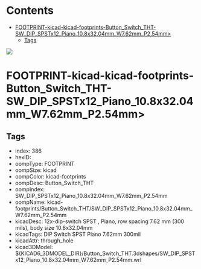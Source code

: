 



Contents
========

* [FOOTPRINT-kicad-kicad-footprints-Button_Switch_THT-SW_DIP_SPSTx12_Piano_10.8x32.04mm_W7.62mm_P2.54mm>](#footprint-kicad-kicad-footprints-button_switch_tht-sw_dip_spstx12_piano_108x3204mm_w762mm_p254mm)
	* [Tags](#tags)
  
![][im]
# FOOTPRINT-kicad-kicad-footprints-Button_Switch_THT-SW_DIP_SPSTx12_Piano_10.8x32.04mm_W7.62mm_P2.54mm>

## Tags

- index: 386
- hexID: 
- oompType: FOOTPRINT
- oompSize: kicad
- oompColor: kicad-footprints
- oompDesc: Button_Switch_THT
- oompIndex: SW_DIP_SPSTx12_Piano_10.8x32.04mm_W7.62mm_P2.54mm
- oompName: kicad-footprints/Button_Switch_THT/SW_DIP_SPSTx12_Piano_10.8x32.04mm_W7.62mm_P2.54mm
- kicadDesc: 12x-dip-switch SPST , Piano, row spacing 7.62 mm (300 mils), body size 10.8x32.04mm
- kicadTags: DIP Switch SPST Piano 7.62mm 300mil
- kicadAttr: through_hole
- kicad3DModel: ${KICAD6_3DMODEL_DIR}/Button_Switch_THT.3dshapes/SW_DIP_SPSTx12_Piano_10.8x32.04mm_W7.62mm_P2.54mm.wrl



[im]: image.png
